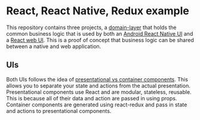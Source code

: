 # React, React Native, Redux example
This repository contains three projects, a [domain-layer](domain-layer/Readme.md) that holds the common business logic that is used by both an [Android React Native UI](native/Readme.md) and a [React web UI](web/Readme.md). This is a proof of concept that business logic can be shared between a native and web application. 

## UIs
Both UIs follows the idea of [presentational vs container components](https://medium.com/@dan_abramov/smart-and-dumb-components-7ca2f9a7c7d0). This allows you to separate your state and actions from the actual presentation. Presentational components use React and are modular, stateless, reusable. This is because all of their data and action are passed in using props. Container components are generated using react-redux and pass in state and actions to presentational components.
